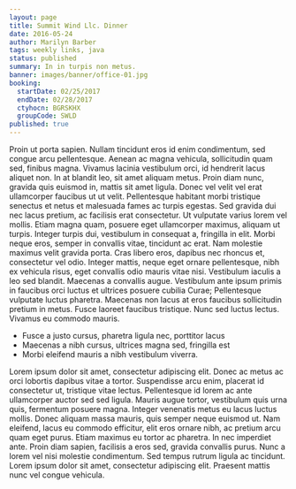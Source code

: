 ```yaml
---
layout: page
title: Summit Wind Llc. Dinner
date: 2016-05-24
author: Marilyn Barber
tags: weekly links, java
status: published
summary: In in turpis non metus.
banner: images/banner/office-01.jpg
booking:
  startDate: 02/25/2017
  endDate: 02/28/2017
  ctyhocn: BGRSKHX
  groupCode: SWLD
published: true
---
```

Proin ut porta sapien. Nullam tincidunt eros id enim condimentum, sed congue arcu pellentesque. Aenean ac magna vehicula, sollicitudin quam sed, finibus magna. Vivamus lacinia vestibulum orci, id hendrerit lacus aliquet non. In at blandit leo, sit amet aliquam metus. Proin diam nunc, gravida quis euismod in, mattis sit amet ligula. Donec vel velit vel erat ullamcorper faucibus ut ut velit. Pellentesque habitant morbi tristique senectus et netus et malesuada fames ac turpis egestas. Sed gravida dui nec lacus pretium, ac facilisis erat consectetur. Ut vulputate varius lorem vel mollis. Etiam magna quam, posuere eget ullamcorper maximus, aliquam ut turpis. Integer turpis dui, vestibulum in consequat a, fringilla in elit. Morbi neque eros, semper in convallis vitae, tincidunt ac erat. Nam molestie maximus velit gravida porta. Cras libero eros, dapibus nec rhoncus et, consectetur vel odio. Integer mattis, neque eget ornare pellentesque, nibh ex vehicula risus, eget convallis odio mauris vitae nisi.
Vestibulum iaculis a leo sed blandit. Maecenas a convallis augue. Vestibulum ante ipsum primis in faucibus orci luctus et ultrices posuere cubilia Curae; Pellentesque vulputate luctus pharetra. Maecenas non lacus at eros faucibus sollicitudin pretium in metus. Fusce laoreet faucibus tristique. Nunc sed luctus lectus. Vivamus eu commodo mauris.

* Fusce a justo cursus, pharetra ligula nec, porttitor lacus
* Maecenas a nibh cursus, ultrices magna sed, fringilla est
* Morbi eleifend mauris a nibh vestibulum viverra.

Lorem ipsum dolor sit amet, consectetur adipiscing elit. Donec ac metus ac orci lobortis dapibus vitae a tortor. Suspendisse arcu enim, placerat id consectetur ut, tristique vitae lectus. Pellentesque id lorem ac ante ullamcorper auctor sed sed ligula. Mauris augue tortor, vestibulum quis urna quis, fermentum posuere magna. Integer venenatis metus eu lacus luctus mollis. Donec aliquam massa mauris, quis semper neque euismod ut. Nam eleifend, lacus eu commodo efficitur, elit eros ornare nibh, ac pretium arcu quam eget purus. Etiam maximus eu tortor ac pharetra. In nec imperdiet ante. Proin diam sapien, facilisis a eros sed, gravida convallis purus. Nunc a lorem vel nisi molestie condimentum. Sed tempus rutrum ligula ac tincidunt. Lorem ipsum dolor sit amet, consectetur adipiscing elit. Praesent mattis nunc vel congue vehicula.
